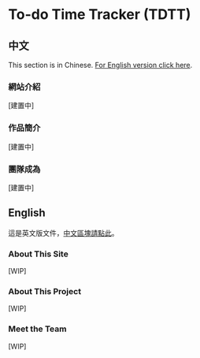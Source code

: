 # To-do Time Tracker (TDTT)
## 中文

This section is in Chinese. [For English version click here](#English).

### 網站介紹

[建置中]

### 作品簡介

[建置中]

### 團隊成為

[建置中]

## English

這是英文版文件，[中文區塊請點此](#中文)。

### About This Site

[WIP]

### About This Project

[WIP]

### Meet the Team

[WIP]

